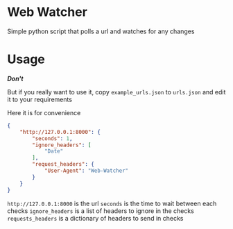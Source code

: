 # Web Watcher

Simple python script that polls a url and watches for any changes

# Usage

***Don't***

But if you really want to use it, copy `example_urls.json` to `urls.json` and edit it to your requirements

Here it is for convenience

```json
{
    "http://127.0.0.1:8000": {
        "seconds": 1,
        "ignore_headers": [
            "Date"
        ],
        "request_headers": {
            "User-Agent": "Web-Watcher"
        }
    }
}
```
`http://127.0.0.1:8000` is the url
`seconds` is the time to wait between each checks
`ignore_headers` is a list of headers to ignore in the checks
`requests_headers` is a dictionary of headers to send in checks
